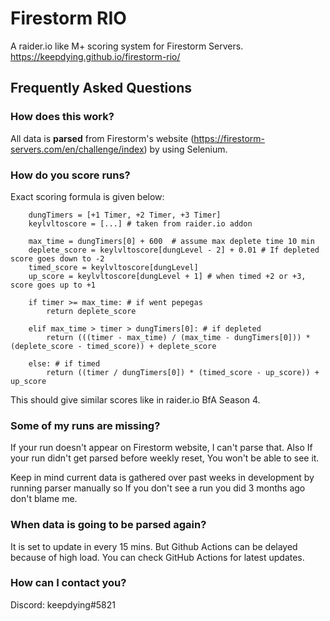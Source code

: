 # Firestorm RIO

A raider.io like M+ scoring system for Firestorm Servers.
https://keepdying.github.io/firestorm-rio/

## Frequently Asked Questions

### How does this work?

All data is **parsed** from Firestorm's website (https://firestorm-servers.com/en/challenge/index) by using Selenium.

### How do you score runs?

Exact scoring formula is given below:

```
    dungTimers = [+1 Timer, +2 Timer, +3 Timer]
    keylvltoscore = [...] # taken from raider.io addon
    
    max_time = dungTimers[0] + 600  # assume max deplete time 10 min
    deplete_score = keylvltoscore[dungLevel - 2] + 0.01 # If depleted score goes down to -2
    timed_score = keylvltoscore[dungLevel]
    up_score = keylvltoscore[dungLevel + 1] # when timed +2 or +3, score goes up to +1 
    
    if timer >= max_time: # if went pepegas
        return deplete_score
        
    elif max_time > timer > dungTimers[0]: # if depleted
        return (((timer - max_time) / (max_time - dungTimers[0])) * (deplete_score - timed_score)) + deplete_score
        
    else: # if timed
        return ((timer / dungTimers[0]) * (timed_score - up_score)) + up_score
```
This should give similar scores like in raider.io BfA Season 4.

### Some of my runs are missing?

If your run doesn't appear on Firestorm website, I can't parse that. Also If your run didn't get parsed before weekly reset, You won't be able to see it.

Keep in mind current data is gathered over past weeks in development by running parser manually so If you don't see a run you did 3 months ago don't blame me. 

### When data is going to be parsed again?

It is set to update in every 15 mins. But Github Actions can be delayed because of high load. You can check GitHub Actions for latest updates.

### How can I contact you?

Discord: keepdying#5821

